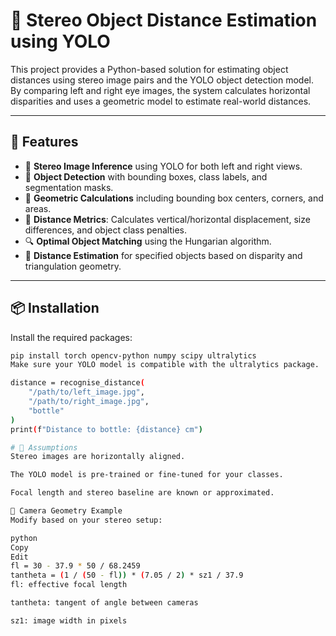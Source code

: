 # 🧠 Stereo Object Distance Estimation using YOLO

This project provides a Python-based solution for estimating object distances using stereo image pairs and the YOLO object detection model. By comparing left and right eye images, the system calculates horizontal disparities and uses a geometric model to estimate real-world distances.

---

## 🚀 Features

- 🧭 **Stereo Image Inference** using YOLO for both left and right views.
- 🎯 **Object Detection** with bounding boxes, class labels, and segmentation masks.
- 🧮 **Geometric Calculations** including bounding box centers, corners, and areas.
- 📐 **Distance Metrics**: Calculates vertical/horizontal displacement, size differences, and object class penalties.
- 🔍 **Optimal Object Matching** using the Hungarian algorithm.
- 📏 **Distance Estimation** for specified objects based on disparity and triangulation geometry.

---

## 📦 Installation

Install the required packages:

```bash
pip install torch opencv-python numpy scipy ultralytics
Make sure your YOLO model is compatible with the ultralytics package.

distance = recognise_distance(
    "/path/to/left_image.jpg",
    "/path/to/right_image.jpg",
    "bottle"
)
print(f"Distance to bottle: {distance} cm")

# 📸 Assumptions
Stereo images are horizontally aligned.

The YOLO model is pre-trained or fine-tuned for your classes.

Focal length and stereo baseline are known or approximated.

📏 Camera Geometry Example
Modify based on your stereo setup:

python
Copy
Edit
fl = 30 - 37.9 * 50 / 68.2459
tantheta = (1 / (50 - fl)) * (7.05 / 2) * sz1 / 37.9
fl: effective focal length

tantheta: tangent of angle between cameras

sz1: image width in pixels
